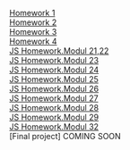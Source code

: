[Homework 1](https://valeriaromanovskaia.github.io/genius-homework/homework-1/)<br>
[Homework 2](https://valeriaromanovskaia.github.io/genius-homework/genius-homework-2/)<br>
[Homework 3](https://valeriaromanovskaia.github.io/genius-homework/genius-homework-3/)<br>
[Homework 4](https://valeriaromanovskaia.github.io/genius-homework/genius-homework-4/)<br>
[JS Homework.Modul 21,22](https://valeriaromanovskaia.github.io/genius-homework/JS-HOMEWORK/)<br>
[JS Homework.Modul 23](https://valeriaromanovskaia.github.io/genius-homework/JS-HOMEWORK-23modul/)<br>
[JS Homework.Modul 24](https://valeriaromanovskaia.github.io/genius-homework/JS-HOMEWORK-MODUL24/)<br>
[JS Homework.Modul 25](https://valeriaromanovskaia.github.io/genius-homework/JS-HOMEWORK-MODUL25/)<br>
[JS Homework.Modul 26](https://valeriaromanovskaia.github.io/genius-homework/JS-HOMEWORK-MODUL26/)<br>
[JS Homework.Modul 27](https://valeriaromanovskaia.github.io/genius-homework/JS-HOMEWORK-MODUL27/)<br>
[JS Homework.Modul 28](https://valeriaromanovskaia.github.io/genius-homework/JS-HOMEWORK-MODUL28/)<br>
[JS Homework.Modul 29](https://valeriaromanovskaia.github.io/genius-homework/JS-HOMEWORK-MODUL29/)<br>
[JS Homework.Modul 32](https://valeriaromanovskaia.github.io/genius-homework/JS-HOMEWORK-MODUL32/)<br>
[Final project] COMING SOON
